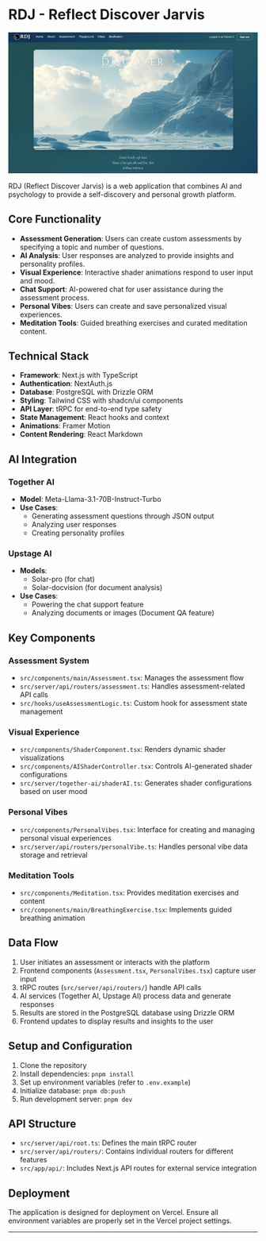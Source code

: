 # RDJ - Reflect Discover Jarvis

![RDJ Logo](public/rdj.png)

RDJ (Reflect Discover Jarvis) is a web application that combines AI and psychology to provide a self-discovery and personal growth platform.

## Core Functionality

- **Assessment Generation**: Users can create custom assessments by specifying a topic and number of questions.
- **AI Analysis**: User responses are analyzed to provide insights and personality profiles.
- **Visual Experience**: Interactive shader animations respond to user input and mood.
- **Chat Support**: AI-powered chat for user assistance during the assessment process.
- **Personal Vibes**: Users can create and save personalized visual experiences.
- **Meditation Tools**: Guided breathing exercises and curated meditation content.

## Technical Stack

- **Framework**: Next.js with TypeScript
- **Authentication**: NextAuth.js
- **Database**: PostgreSQL with Drizzle ORM
- **Styling**: Tailwind CSS with shadcn/ui components
- **API Layer**: tRPC for end-to-end type safety
- **State Management**: React hooks and context
- **Animations**: Framer Motion
- **Content Rendering**: React Markdown

## AI Integration

### Together AI
- **Model**: Meta-Llama-3.1-70B-Instruct-Turbo
- **Use Cases**: 
  - Generating assessment questions through JSON output
  - Analyzing user responses
  - Creating personality profiles

### Upstage AI
- **Models**: 
  - Solar-pro (for chat)
  - Solar-docvision (for document analysis)
- **Use Cases**:
  - Powering the chat support feature
  - Analyzing documents or images (Document QA feature)

## Key Components

### Assessment System
- `src/components/main/Assessment.tsx`: Manages the assessment flow
- `src/server/api/routers/assessment.ts`: Handles assessment-related API calls
- `src/hooks/useAssessmentLogic.ts`: Custom hook for assessment state management

### Visual Experience
- `src/components/ShaderComponent.tsx`: Renders dynamic shader visualizations
- `src/components/AIShaderController.tsx`: Controls AI-generated shader configurations
- `src/server/together-ai/shaderAI.ts`: Generates shader configurations based on user mood

### Personal Vibes
- `src/components/PersonalVibes.tsx`: Interface for creating and managing personal visual experiences
- `src/server/api/routers/personalVibe.ts`: Handles personal vibe data storage and retrieval

### Meditation Tools
- `src/components/Meditation.tsx`: Provides meditation exercises and content
- `src/components/main/BreathingExercise.tsx`: Implements guided breathing animation

## Data Flow

1. User initiates an assessment or interacts with the platform
2. Frontend components (`Assessment.tsx`, `PersonalVibes.tsx`) capture user input
3. tRPC routes (`src/server/api/routers/`) handle API calls
4. AI services (Together AI, Upstage AI) process data and generate responses
5. Results are stored in the PostgreSQL database using Drizzle ORM
6. Frontend updates to display results and insights to the user

## Setup and Configuration

1. Clone the repository
2. Install dependencies: `pnpm install`
3. Set up environment variables (refer to `.env.example`)
4. Initialize database: `pnpm db:push`
5. Run development server: `pnpm dev`

## API Structure

- `src/server/api/root.ts`: Defines the main tRPC router
- `src/server/api/routers/`: Contains individual routers for different features
- `src/app/api/`: Includes Next.js API routes for external service integration

## Deployment

The application is designed for deployment on Vercel. Ensure all environment variables are properly set in the Vercel project settings.

---

